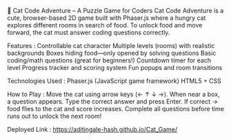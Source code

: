 🐾 Cat Code Adventure – A Puzzle Game for Coders
Cat Code Adventure is a cute, browser-based 2D game built with Phaser.js where a hungry cat explores different rooms in search of food. To unlock food and move forward, the cat must answer coding questions correctly.

 Features : 
Controllable cat character
Multiple levels (rooms) with realistic backgrounds
Boxes hiding food—only opened by solving questions
Basic coding/math questions (great for beginners!)
Countdown timer for each level
Progress tracker and scoring system
Fun popups and room transitions

Technologies Used : 
Phaser.js (JavaScript game framework)
HTML5 + CSS

How to Play :
Move the cat using arrow keys (← ↑ ↓ →).
When near a box, a question appears.
Type the correct answer and press Enter.
If correct → food flies to the cat and score increases.
Complete all questions before time runs out to unlock the next room!

Deployed Link : https://aditingale-hash.github.io/Cat_Game/
